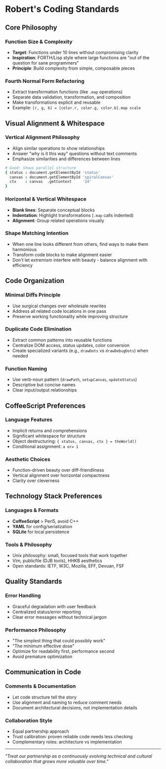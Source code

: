 # Robert's Coding Standards

## Core Philosophy

### Function Size & Complexity
- **Target**: Functions under 10 lines without compromising clarity
- **Inspiration**: FORTH/Lisp style where large functions are "out of the question for sane programmers"
- **Principle**: Build complexity from simple, composable pieces

### Fourth Normal Form Refactoring
- Extract transformation functions (like `.map` operations)
- Separate data validation, transformation, and composition
- Make transformations explicit and reusable
- Example: `[r, g, b] = [color.r, color.g, color.b].map scale`

## Visual Alignment & Whitespace

### Vertical Alignment Philosophy
- Align similar operations to show relationships
- Answer "why is it this way" questions without text comments
- Emphasize similarities and differences between lines

```coffee
# Good: Shows parallel structure
{ status : document.getElementById 'status'
  canvas : document.getElementById 'spiralCanvas'
  ctx    : canvas  .getContext     '2d'
}
```

### Horizontal & Vertical Whitespace
- **Blank lines**: Separate conceptual blocks
- **Indentation**: Highlight transformations (`.map` calls indented)
- **Alignment**: Group related operations visually

### Shape Matching Intention
- When one line looks different from others, find ways to make them harmonious
- Transform code blocks to make alignment easier
- Don't let extremism interfere with beauty - balance alignment with efficiency

## Code Organization

### Minimal Diffs Principle
- Use surgical changes over wholesale rewrites
- Address all related code locations in one pass
- Preserve working functionality while improving structure

### Duplicate Code Elimination
- Extract common patterns into reusable functions
- Centralize DOM access, status updates, color conversion
- Create specialized variants (e.g., `drawDots` vs `drawDebugDots`) when needed

### Function Naming
- Use verb-noun pattern (`drawPath`, `setupCanvas`, `updateStatus`)
- Descriptive but concise names
- Clear input/output relationships

## CoffeeScript Preferences

### Language Features
- Implicit returns and comprehensions
- Significant whitespace for structure
- Object destructuring: `{ status, canvas, ctx } = theWorld()`
- Conditional assignment: `a or= 1`

### Aesthetic Choices
- Function-driven beauty over diff-friendliness
- Vertical alignment over horizontal compactness
- Clarity over cleverness

## Technology Stack Preferences

### Languages & Formats
- **CoffeeScript** > Perl5, avoid C++
- **YAML** for config/serialization
- **SQLite** for local persistence

### Tools & Philosophy
- Unix philosophy: small, focused tools that work together
- Vim, publicfile (DJB tools), HHKB aesthetics
- Open standards: IETF, W3C, Mozilla, EFF, Devuan, FSF

## Quality Standards

### Error Handling
- Graceful degradation with user feedback
- Centralized status/error reporting
- Clear error messages without technical jargon

### Performance Philosophy
- "The simplest thing that could possibly work"
- "The minimum effective dose"
- Optimize for readability first, performance second
- Avoid premature optimization

## Communication in Code

### Comments & Documentation
- Let code structure tell the story
- Use alignment and naming to reduce comment needs
- Document architectural decisions, not implementation details

### Collaboration Style
- Equal partnership approach
- Trust calibration: proven reliable code needs less checking
- Complementary roles: architecture vs implementation

---

*"Treat our partnership as a continuously evolving technical and cultural collaboration that grows more valuable over time."*
